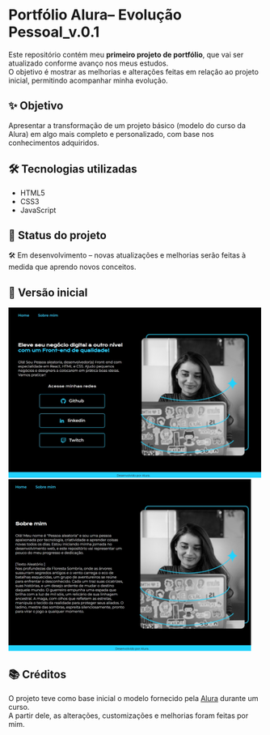# Portfólio Alura– Evolução Pessoal_v.0.1

Este repositório contém meu **primeiro projeto de portfólio**, que vai ser atualizado conforme avanço nos meus estudos.  
O objetivo é mostrar as melhorias e alterações feitas em relação ao projeto inicial, permitindo acompanhar minha evolução.

## ✨ Objetivo

Apresentar a transformação de um projeto básico (modelo do curso da Alura) em algo mais completo e personalizado, com base nos conhecimentos adquiridos.

## 🛠️ Tecnologias utilizadas

- HTML5
- CSS3
- JavaScript

## 🚧 Status do projeto

🛠️ Em desenvolvimento – novas atualizações e melhorias serão feitas à medida que aprendo novos conceitos.

## 📌 Versão inicial

<img src="Prints/Home_V0.1.jpeg" alt="home" width="500"/>  <img src="Prints/Sobre_V0.1.jpeg" alt="sobre" width="480"/>

## 📚 Créditos

O projeto teve como base inicial o modelo fornecido pela [Alura](https://cursos.alura.com.br/) durante um curso.  
A partir dele, as alterações, customizações e melhorias foram feitas por mim.

